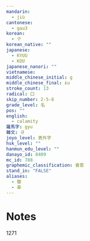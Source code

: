 ```yaml
---
mandarin:
  - jiù
cantonese:
  - gau3
korean:
  - 구
korean_native: ""
japanese:
  - KYUU
  - KOU
japanese_nanori: ""
vietnamese:
middle_chinese_initial: g
middle_chinese_final: ɨu
stroke_count: 13
radical: 口
skip_number: 2-5-8
grade_level: 名
pos: ""
english:
  - calamity
羅馬字: gyu
韓文: 규
joyo_level: 表外字
hsk_level: ""
hanmun_edu_level: ""
danayo_id: 8409
mc_id: 788
graphemic_classification: 會意
stand_in: "FALSE"
aliases:
  - 鼛
  - 皋
---
```


# Notes
1271
